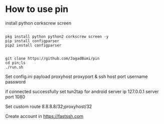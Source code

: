 # How to use pin

install python corkscrew screen

<pre><code>
pkg install python python2 corkscrew screen -y
pip install configparser
pip2 install configparser
</code></pre>

<pre><code>
git clone https://github.com/JagadBumi/pin
cd pin;ls
./run.sh
</code></pre>

Set config.ini payload proxyhost proxyport & ssh host port username password

if connected successfully set tun2tap for android
server ip 127.0.0.1
server port 1080

Set custom route 8.8.8.8/32;proxyhost/32

Create account in https://fastssh.com
